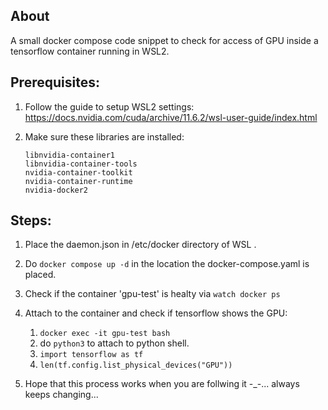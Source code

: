 ## About
A small docker compose code snippet to check for access of GPU inside a tensorflow container running in WSL2.

## Prerequisites:

1. Follow the guide to setup WSL2 settings:
https://docs.nvidia.com/cuda/archive/11.6.2/wsl-user-guide/index.html

2. Make sure these libraries are installed:
   ```
   libnvidia-container1
   libnvidia-container-tools
   nvidia-container-toolkit
   nvidia-container-runtime
   nvidia-docker2
   ```

## Steps:

1. Place the daemon.json in /etc/docker directory of WSL .

2. Do ``` docker compose up -d ``` in the location the docker-compose.yaml is placed.

3. Check if the container 'gpu-test' is healty via ``` watch docker ps ```

4. Attach to the container and check if tensorflow shows the GPU:
     1. ``` docker exec -it gpu-test bash ```
     2. do ``` python3 ``` to attach to python shell.
     3. ``` import tensorflow as tf ```
     4. ``` len(tf.config.list_physical_devices("GPU")) ```

5. Hope that this process works when you are follwing it -_-... always keeps changing...
